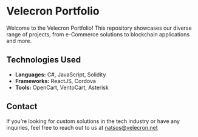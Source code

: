 # Velecron Portfolio

Welcome to the Velecron Portfolio! 
This repository showcases our diverse range of projects, from e-Commerce solutions to blockchain applications and more.

## Technologies Used
- **Languages:** C#, JavaScript, Solidity
- **Frameworks:** ReactJS, Cordova
- **Tools:** OpenCart, VentoCart, Asterisk
 
## Contact
If you’re looking for custom solutions in the tech industry or have any inquiries, feel free to reach out to us at natsos@velecron.net


